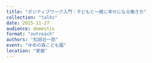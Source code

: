 ```yaml
---
title: "ポジティブワーク入門：子どもと一緒に幸せになる働き方"
collection: "talks"
date: 2015-11-27
audience: domestic
format: "outreach"
authors: "松田壮一郎"
event: "ゆめの森こども園"
location: "愛媛"
---
```

